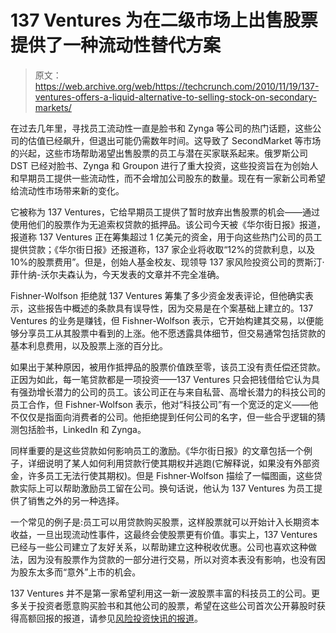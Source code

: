 # 137 Ventures 为在二级市场上出售股票提供了一种流动性替代方案 

> 原文：<https://web.archive.org/web/https://techcrunch.com/2010/11/19/137-ventures-offers-a-liquid-alternative-to-selling-stock-on-secondary-markets/>

在过去几年里，寻找员工流动性一直是脸书和 Zynga 等公司的热门话题，这些公司的估值已经飙升，但退出可能仍需数年时间。这导致了 SecondMarket 等市场的兴起，这些市场帮助渴望出售股票的员工与潜在买家联系起来。俄罗斯公司 DST 已经对脸书、Zynga 和 Groupon 进行了重大投资，这些投资旨在为创始人和早期员工提供一些流动性，而不会增加公司股东的数量。现在有一家新公司希望给流动性市场带来新的变化。

它被称为 137 Ventures，它给早期员工提供了暂时放弃出售股票的机会——通过使用他们的股票作为无追索权贷款的抵押品。该公司今天被《华尔街日报》报道，报道称 137 Ventures 正在筹集超过 1 亿美元的资金，用于向这些热门公司的员工提供贷款；《华尔街日报》还报道称，137 家企业将收取“12%的贷款利息，以及 10%的股票费用”。但是，创始人基金校友、现领导 137 家风险投资公司的贾斯汀·菲什纳-沃尔夫森认为，今天发表的文章并不完全准确。

Fishner-Wolfson 拒绝就 137 Ventures 筹集了多少资金发表评论，但他确实表示，这些报告中概述的条款具有误导性，因为交易是在个案基础上建立的。137 Ventures 的业务是赚钱，但 Fishner-Wolfson 表示，它开始构建其交易，以便能够分享员工从其股票中看到的上涨。他不愿透露具体细节，但交易通常包括贷款的基本利息费用，以及股票上涨的百分比。

如果出于某种原因，被用作抵押品的股票价值跌至零，该员工没有责任偿还贷款。正因为如此，每一笔贷款都是一项投资——137 Ventures 只会把钱借给它认为具有强劲增长潜力的公司的员工。该公司正在与来自私营、高增长潜力的科技公司的员工合作，但 Fishner-Wolfson 表示，他对“科技公司”有一个宽泛的定义——他不仅仅是指面向消费者的公司。他拒绝提到任何公司的名字，但一些合乎逻辑的猜测包括脸书，LinkedIn 和 Zynga。

同样重要的是这些贷款如何影响员工的激励。《华尔街日报》的文章包括一个例子，详细说明了某人如何利用贷款行使其期权并逃跑(它解释说，如果没有外部资金，许多员工无法行使其期权)。但是 Fishner-Wolfson 描绘了一幅图画，这些贷款实际上可以帮助激励员工留在公司。换句话说，他认为 137 Ventures 为员工提供了销售之外的另一种选择。

一个常见的例子是:员工可以用贷款购买股票，这样股票就可以开始计入长期资本收益，一旦出现流动性事件，这最终会使股票更有价值。事实上，137 Ventures 已经与一些公司建立了友好关系，以帮助建立这种税收优惠。公司也喜欢这种做法，因为没有股票作为贷款的一部分进行交易，所以对资本表没有影响，也没有因为股东太多而“意外”上市的机会。

137 Ventures 并不是第一家希望利用这一新一波股票丰富的科技员工的公司。更多关于投资者愿意购买脸书和其他公司的股票，希望在这些公司首次公开募股时获得高额回报的报道，请参见[风险投资快讯的报道](https://web.archive.org/web/20221005185751/http://blogs.wsj.com/venturecapital/2010/10/22/another-firm-joins-facebook-secondary-fund-frenzy/)。